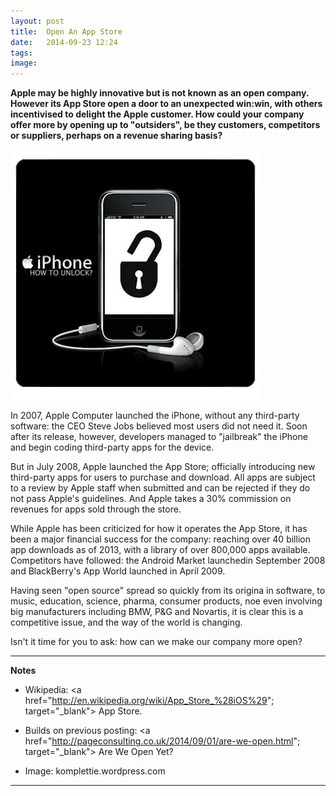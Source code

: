 ```yaml
---
layout: post
title:  Open An App Store
date:   2014-09-23 12:24
tags: 
image:
---
```


**Apple may be highly innovative but is not known as an open company. However its App Store open a door to an unexpected win:win, with others incentivised to delight the Apple customer. How could your company offer more by opening up to "outsiders", be they customers, competitors or suppliers, perhaps on a revenue sharing basis?**

![](/libb/images/iphone-unlock.jpg)

In 2007, Apple Computer launched the iPhone, without any third-party software: the CEO Steve Jobs believed most users did not need it. Soon after its release, however, developers managed to "jailbreak" the iPhone and begin coding third-party apps for the device.

But in July 2008, Apple launched the App Store; officially introducing new third-party apps for users to purchase and download. All apps are subject to a review by Apple staff when submitted and can be rejected if they do not pass Apple's guidelines. And Apple takes a 30% commission on revenues for apps sold through the store. 

While Apple has been criticized for how it operates the App Store, it has been a major financial success for the company: reaching over 40 billion app downloads as of 2013, with a library of over 800,000 apps available. Competitors have followed: the Android Market launchedin September 2008 and BlackBerry's App World launched in April 2009. 

Having seen "open source" spread so quickly from its origina in software, to music, education, science, pharma, consumer products, noe even involving big manufacturers including BMW, P&G and Novartis, it is clear this is a competitive issue, and the way of the world is changing. 

Isn't it time for you to ask: how can we make our company more open? 

__________________
<b>Notes</b>
  
* Wikipedia: <a href="http://en.wikipedia.org/wiki/App_Store_%28iOS%29"; target="_blank"> App Store.</a>

* Builds on previous posting: <a href="http://pageconsulting.co.uk/2014/09/01/are-we-open.html"; target="_blank"> Are We Open Yet?</a>

* Image: komplettie.wordpress.com

__________________







